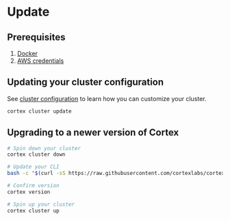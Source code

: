 # Update

## Prerequisites

1. [Docker](https://docs.docker.com/install)
2. [AWS credentials](aws.md)

## Updating your cluster configuration

See [cluster configuration](config.md) to learn how you can customize your cluster.

```bash
cortex cluster update
```

## Upgrading to a newer version of Cortex

<!-- CORTEX_VERSION_MINOR -->

```bash
# Spin down your cluster
cortex cluster down

# Update your CLI
bash -c "$(curl -sS https://raw.githubusercontent.com/cortexlabs/cortex/0.11/get-cli.sh)"

# Confirm version
cortex version

# Spin up your cluster
cortex cluster up
```
